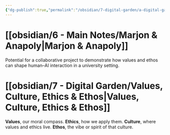 ```yaml
---
{"dg-publish":true,"permalink":"/obsidian/7-digital-garden/a-digital-garden/","tags":["gardenEntry"],"created":"2025-08-11T21:46:53.866+01:00","updated":"2025-08-11T22:02:33.885+01:00"}
---
```


# [[obsidian/6 - Main Notes/Marjon & Anapoly\|Marjon & Anapoly]]   
Potential for a collaborative project to demonstrate how values and ethos can shape human–AI interaction in a university setting.

# [[obsidian/7 - Digital Garden/Values, Culture, Ethics & Ethos\|Values, Culture, Ethics & Ethos]]

**Values**, our moral compass.
**Ethics**, how we apply them.
**Culture**, where values and ethics live.
**Ethos**, the vibe or spirit of that culture.